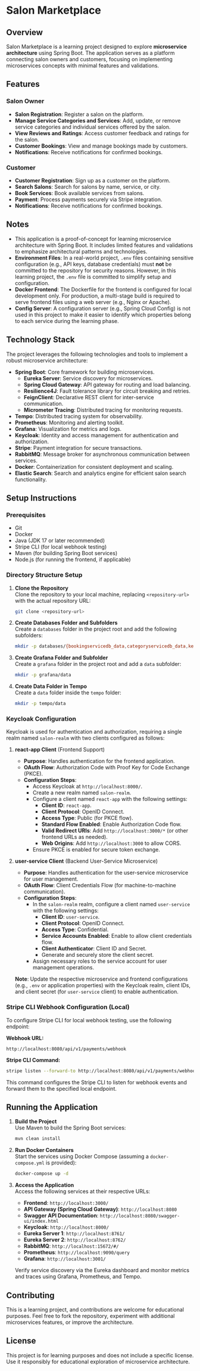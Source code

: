 # Salon Marketplace

## Overview

Salon Marketplace is a learning project designed to explore **microservice architecture** using Spring Boot. The application serves as a platform connecting salon owners and customers, focusing on implementing microservices concepts with minimal features and validations.

## Features

### Salon Owner
- **Salon Registration**: Register a salon on the platform.
- **Manage Service Categories and Services**: Add, update, or remove service categories and individual services offered by the salon.
- **View Reviews and Ratings**: Access customer feedback and ratings for the salon.
- **Customer Bookings**: View and manage bookings made by customers.
- **Notifications**: Receive notifications for confirmed bookings.

### Customer
- **Customer Registration**: Sign up as a customer on the platform.
- **Search Salons**: Search for salons by name, service, or city.
- **Book Services**: Book available services from salons.
- **Payment**: Process payments securely via Stripe integration.
- **Notifications**: Receive notifications for confirmed bookings.

## Notes
- This application is a proof-of-concept for learning microservice architecture with Spring Boot. It includes limited features and validations to emphasize architectural patterns and technologies.
- **Environment Files**: In a real-world project, `.env` files containing sensitive configuration (e.g., API keys, database credentials) must **not** be committed to the repository for security reasons. However, in this learning project, the `.env` file is committed to simplify setup and configuration.
- **Docker Frontend**: The Dockerfile for the frontend is configured for local development only. For production, a multi-stage build is required to serve frontend files using a web server (e.g., Nginx or Apache).
- **Config Server**: A configuration server (e.g., Spring Cloud Config) is not used in this project to make it easier to identify which properties belong to each service during the learning phase.

## Technology Stack
The project leverages the following technologies and tools to implement a robust microservice architecture:

- **Spring Boot**: Core framework for building microservices.
  - **Eureka Server**: Service discovery for microservices.
  - **Spring Cloud Gateway**: API gateway for routing and load balancing.
  - **Resilience4J**: Fault tolerance library for circuit breaking and retries.
  - **FeignClient**: Declarative REST client for inter-service communication.
  - **Micrometer Tracing**: Distributed tracing for monitoring requests.
- **Tempo**: Distributed tracing system for observability.
- **Prometheus**: Monitoring and alerting toolkit.
- **Grafana**: Visualization for metrics and logs.
- **Keycloak**: Identity and access management for authentication and authorization.
- **Stripe**: Payment integration for secure transactions.
- **RabbitMQ**: Message broker for asynchronous communication between services.
- **Docker**: Containerization for consistent deployment and scaling.
- **Elastic Search**: Search and analytics engine for efficient salon search functionality.

## Setup Instructions

### Prerequisites
- Git
- Docker
- Java (JDK 17 or later recommended)
- Stripe CLI (for local webhook testing)
- Maven (for building Spring Boot services)
- Node.js (for running the frontend, if applicable)

### Directory Structure Setup
1. **Clone the Repository**  
   Clone the repository to your local machine, replacing `<repository-url>` with the actual repository URL:  
   ```bash
   git clone <repository-url>
   ```

2. **Create Databases Folder and Subfolders**  
   Create a `databases` folder in the project root and add the following subfolders:  
   ```bash
   mkdir -p databases/{bookingservicedb_data,categoryservicedb_data,keycloakdb_data,notificationservicedb_data,paymentservicedb_data,rabbitmq_data,reviewservicedb_data,salonservicedb_data,serviceofferingservicedb_data}
   ```

3. **Create Grafana Folder and Subfolder**  
   Create a `grafana` folder in the project root and add a `data` subfolder:  
   ```bash
   mkdir -p grafana/data
   ```

4. **Create Data Folder in Tempo**  
   Create a `data` folder inside the `tempo` folder:  
   ```bash
   mkdir -p tempo/data
   ```


### Keycloak Configuration
Keycloak is used for authentication and authorization, requiring a single realm named `salon-realm` with two clients configured as follows:

1. **react-app Client** (Frontend Support)  
   - **Purpose**: Handles authentication for the frontend application.  
   - **OAuth Flow**: Authorization Code with Proof Key for Code Exchange (PKCE).  
   - **Configuration Steps**:  
     - Access Keycloak at `http://localhost:8000/`.  
     - Create a new realm named `salon-realm`.  
     - Configure a client named `react-app` with the following settings:  
       - **Client ID**: `react-app`.  
       - **Client Protocol**: OpenID Connect.  
       - **Access Type**: Public (for PKCE flow).  
       - **Standard Flow Enabled**: Enable Authorization Code flow.  
       - **Valid Redirect URIs**: Add `http://localhost:3000/*` (or other frontend URLs as needed).  
       - **Web Origins**: Add `http://localhost:3000` to allow CORS.  
     - Ensure PKCE is enabled for secure token exchange.  

2. **user-service Client** (Backend User-Service Microservice)  
   - **Purpose**: Handles authentication for the user-service microservice for user management.  
   - **OAuth Flow**: Client Credentials Flow (for machine-to-machine communication).  
   - **Configuration Steps**:  
     - In the `salon-realm` realm, configure a client named `user-service` with the following settings:  
       - **Client ID**: `user-service`.  
       - **Client Protocol**: OpenID Connect.  
       - **Access Type**: Confidential.  
       - **Service Accounts Enabled**: Enable to allow client credentials flow.  
       - **Client Authenticator**: Client ID and Secret.  
       - Generate and securely store the client secret.  
     - Assign necessary roles to the service account for user management operations.  

   **Note**: Update the respective microservice and frontend configurations (e.g., `.env` or application properties) with the Keycloak realm, client IDs, and client secret (for `user-service` client) to enable authentication.



### Stripe CLI Webhook Configuration (Local)
To configure Stripe CLI for local webhook testing, use the following endpoint:

**Webhook URL:**  
```
http://localhost:8080/api/v1/payments/webhook
```

**Stripe CLI Command:**  
```bash
stripe listen --forward-to http://localhost:8080/api/v1/payments/webhook
```

This command configures the Stripe CLI to listen for webhook events and forward them to the specified local endpoint.

## Running the Application
1. **Build the Project**  
   Use Maven to build the Spring Boot services:  
   ```bash
   mvn clean install
   ```

2. **Run Docker Containers**  
   Start the services using Docker Compose (assuming a `docker-compose.yml` is provided):  
   ```bash
   docker-compose up -d
   ```

3. **Access the Application**  
   Access the following services at their respective URLs:  
   - **Frontend**: `http://localhost:3000/`  
   - **API Gateway (Spring Cloud Gateway)**: `http://localhost:8080`  
   - **Swagger API Documentation**: `http://localhost:8080/swagger-ui/index.html`  
   - **Keycloak**: `http://localhost:8000/`  
   - **Eureka Server 1**: `http://localhost:8761/`  
   - **Eureka Server 2**: `http://localhost:8762/`  
   - **RabbitMQ**: `http://localhost:15672/#/`  
   - **Prometheus**: `http://localhost:9090/query`  
   - **Grafana**: `http://localhost:3001/`  

   Verify service discovery via the Eureka dashboard and monitor metrics and traces using Grafana, Prometheus, and Tempo.

## Contributing
This is a learning project, and contributions are welcome for educational purposes. Feel free to fork the repository, experiment with additional microservices features, or improve the architecture.

## License
This project is for learning purposes and does not include a specific license. Use it responsibly for educational exploration of microservice architecture.

